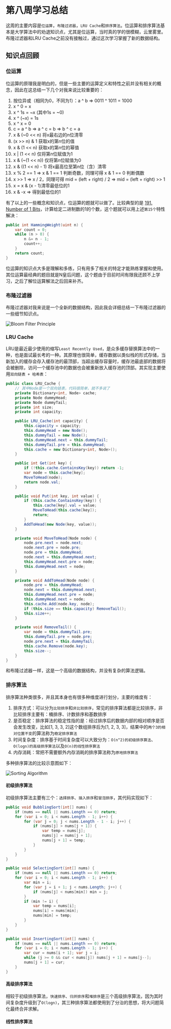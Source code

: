 # 第八周学习总结

这周的主要内容是`位运算`，`布隆过滤器`，`LRU Cache`和`排序算法`。位运算和排序算法基本是大学算法中的劝退知识点，尤其是位运算，当时真的学的很模糊，云里雾里。布隆过滤器和LRU Cache之前没有接触过，通过这次学习掌握了新的数据结构。

## 知识点回顾

### 位运算

位运算的原理我是明白的，但是一些主要的运算定义和特性之前并没有相关的概念，因此在这总结一下几个对我来说比较重要的：

1. 按位异或（相同为0，不同为1）：a ^ b => 0011 ^ 1011 = 1000
2. x ^ 0 = x
3. x ^ 1s = ~x (其中1s = ~0)
4. x ^ (~x) = 1s
5. x ^ x = 0
6. c = a ^ b => a ^ c = b => b ^ c = a
7. x & (~0 << n) 将x最右边的n位清零
8. (x >> n) & 1 获取x的第n位的值
9. x & (1 << n) 获取x的第n位的幂值
10. x | (1 << n) 仅将第n位赋值为1
11. x & (~(1 << n)) 仅将第n位赋值为0
12. x & ((1 << n) - 1) 将x最高位至第n位（含）清零
13. x % 2 == 1 => x & 1 == 1 判断奇数，同理可得 x & 1 == 0 判断偶数
14. x >> 1 => x / 2，同理可得 mid = (left + right) / 2 => mid = (left + right) >> 1
15. x = x & (x - 1)清零最低位的1
16. x & -x => 得到最低位的1

有了以上的一些概念和知识点，位运算的题就可以做了。比较典型的是 [191. Number of 1 Bits](https://leetcode.com/problems/number-of-1-bits/)，计算给定二进制数的1的个数，这个题就可以用上述`第15个`特性解决：

``` C#
public int HammingWeight(uint n) {
    var count = 0;
    while (n > 0) {
        n &= n - 1;
        count++;
    }
    return count;
}
```

位运算的知识点大多是理解和多练，只有用多了相关的特定才能熟练掌握和使用。其位运算最经典的题目就是N皇后问题，这个题由于目前时间有限我还顾不上学习，之后了解位运算解法之后回来补齐。

### 布隆过滤器

布隆过滤器对我来说是一个全新的数据结构，因此我会详细总结一下布隆过滤器的一些细节知识点。

![Bloom Filter Principle](https://github.com/lzl82891314/AlgorithmDeliberatePractice/blob/master/src/geek%20time/summarize/resource/bloom_filter.png)

### LRU Cache

LRU是最近最少使用的缩写`Least Recently Used`，是众多缓存替换算法中的一种，也是面试最长考的一种。其原理也很简单，缓存数据以类似栈的形式存储，当新加入的缓存会存入缓存池的最顶部，当超出缓存容量时，缓存池最底部的数据将会被删除，访问一个缓存池中的数据也会被重新放入缓存池的顶部。其实现主要使用`双向链表 + 哈希表`：

``` C#
public class LRU_Cache {
    // 其中Node是一个双向链表，代码很简单，就不多说了
    private Dictionary<int, Node> cache;
    private Node dummyHead;
    private Node dummyTail;
    private int size;
    private int capacity;

    public LRU_Cache(int capacity) {
        this.capacity = capacity;
        this.dummyHead = new Node();
        this.dummyTail = new Node();
        this.dummyHead.next = this.dummyTail;
        this.dummyTail.pre = this.dummyHead;
        this.cache = new Dictionary<int, Node>();
    }

    public int Get(int key) {
        if (!this.cache.ContainsKey(key)) return -1;
        var node = this.cache[key];
        MoveToHead(node);
        return node.val;
    }

    public void Put(int key, int value) {
        if (this.cache.ContainsKey(key)) {
            this.cache[key].val = value;
            MoveToHead(this.cache[key]);
            return;
        }
        AddToHead(new Node(key, value));
    }

    private void MoveToHead(Node node) {
        node.pre.next = node.next;
        node.next.pre = node.pre;
        node.pre = this.dummyHead;
        node.next = this.dummyHead.next;
        this.dummyHead.next.pre = node;
        this.dummyHead.next = node;
    }

    private void AddToHead(Node node) {
        node.pre = this.dummyHead;
        node.next = this.dummyHead.next;
        this.dummyHead.next.pre = node;
        this.dummyHead.next = node;
        this.cache.Add(node.key, node);
        if (this.size == this.capacity) RemoveTail();
        this.size++;
    }

    private void RemoveTail() {
        var node = this.dummyTail.pre;
        this.dummyTail.pre = node.pre;
        node.pre.next = this.dummyTail;
        this.cache.Remove(node.key);
        this.size--;
    }
}
```

和布隆过滤器一样，这是一个高级的数据结构，并没有复杂的算法逻辑。

### 排序算法

排序算法种类很多，并且其本身也有很多种维度进行划分，主要的维度有：

1. 排序方式：可以分为`比较排序`和`非比较排序`，常见的排序算法都是比较排序，非比较排序主要有：桶排序、计数排序和基数排序
2. 是否稳定：排序算法的稳定性指的是：经过排序后的数据内部的相对顺序是否会发生改变，比如[1, 3, 3, 2]这个数组排序后为[1, 2, 3, 3]，结果中的`两个3的相对位置不变`的算法称为`稳定排序算法`
3. 时间复杂度：排序基于时间复杂度可以大致分为：`O(n^2)的初级排序算法`、`O(logn)的高级排序算法`以及`O(n)的线性排序算法`
4. 内存消耗：常把不需要额外内存消耗的排序算法称为`原地排序算法`

多种排序算法的比较示意图如下：

![Sorting Algorithm](https://github.com/lzl82891314/AlgorithmDeliberatePractice/blob/master/src/geek%20time/summarize/resource/sort.png)

#### 初级排序算法

初级排序算法主要有三个：`选择排序`、`插入排序`和`冒泡排序`，其代码实现如下：

``` C#
public void BubblingSort(int[] nums) {
    if (nums == null || nums.Length == 0) return;
    for (var i = 0; i < nums.Length - 1; i++) {
        for (var j = 0; j < nums.Length - 1 - i; j++) {
            if (nums[j] > nums[j + 1]) {
                var temp = nums[j];
                nums[j] = nums[j + 1];
                nums[j + 1] = temp;
            }
        }
    }
}

public void SelectingSort(int[] nums) {
    if (nums == null || nums.Length == 0) return;
    for (var i = 0; i < nums.Length - 1; i++) {
        var min = i;
        for (var j = i + 1; j < nums.Length; j++) {
            if (nums[j] < nums[min]) min = j;
        }
        if (min != i) {
            var temp = nums[i];
            nums[i] = nums[min];
            nums[min] = temp;
        }
    }
}

public void InsertingSort(int[] nums) {
    if (nums == null || nums.Length == 0) return;
    for (var i = 0; i < nums.Length - 1; i++) {
        var cur = nums[i + 1]; var j = i;
        while (j >= 0 && cur < nums[j]) nums[j + 1] = nums[j--];
        nums[j + 1] = cur;
    }
}
```

#### 高级排序算法

相较于初级排序算法，`快速排序`、`归并排序`和`堆排序`是三个高级排序算法，因为其时间复杂度升级到了`O(logn)`，其三种排序算法都使用到了分治的思想，将大问题简化最终合并求解。

#### 线性排序算法